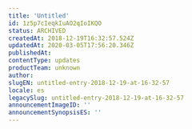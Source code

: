 ```yaml
---
title: 'Untitled'
id: 1z5p7cIeqkIuAO2qIoIKQO
status: ARCHIVED
createdAt: 2018-12-19T16:32:57.524Z
updatedAt: 2020-03-05T17:56:20.346Z
publishedAt: 
contentType: updates
productTeam: unknown
author: 
slugEN: untitled-entry-2018-12-19-at-16-32-57
locale: es
legacySlug: untitled-entry-2018-12-19-at-16-32-57
announcementImageID: ''
announcementSynopsisES: ''
---
```



